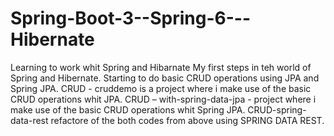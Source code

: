 # Spring-Boot-3--Spring-6---Hibernate
 Learning to work whit Spring and Hibarnate
My first steps in teh world of Spring and Hibernate.
Starting to do basic CRUD operations using JPA and Spring JPA.
CRUD - cruddemo is a project where i make use of the basic CRUD operations whit JPA. CRUD – with-spring-data-jpa - project where i make use of the basic CRUD operations whit Spring JPA. CRUD-spring-data-rest refactore of the both codes from above using SPRING DATA REST.
